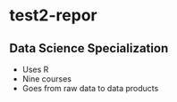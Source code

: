 # test2-repor

## Data Science Specialization 

* Uses R 
* Nine courses 
* Goes from raw data to data products
